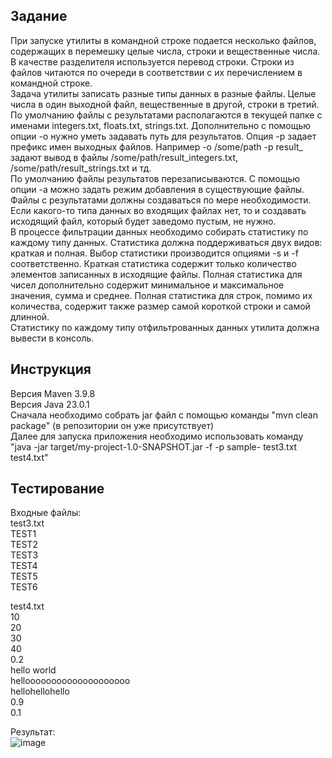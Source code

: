 ## Задание
При запуске утилиты в командной строке подается несколько файлов, содержащих в перемешку целые числа, строки и вещественные числа. В качестве разделителя используется перевод строки. Строки из файлов читаются по очереди в соответствии с их перечислением в командной строке.  
Задача утилиты записать разные типы данных в разные файлы. Целые числа в один выходной файл, вещественные в другой, строки в третий. По умолчанию файлы с результатами располагаются в текущей папке с именами integers.txt, floats.txt, strings.txt.  Дополнительно с помощью опции -o нужно уметь задавать путь для результатов. Опция -p  задает префикс имен выходных файлов. Например -o /some/path -p result_ задают вывод в файлы /some/path/result_integers.txt, /some/path/result_strings.txt и тд.  
По умолчанию файлы результатов перезаписываются. С помощью опции -a можно задать режим добавления в существующие файлы.  
Файлы с результатами должны создаваться по мере необходимости. Если какого-то типа данных во входящих файлах нет, то и создавать исходящий файл, который будет заведомо пустым, не нужно.  
В процессе фильтрации данных необходимо собирать статистику по каждому типу данных. Статистика должна поддерживаться двух видов: краткая и полная. Выбор статистики производится опциями -s и -f соответственно. Краткая статистика содержит только количество элементов записанных в исходящие файлы. Полная статистика для чисел дополнительно содержит минимальное и максимальное значения, сумма и среднее.  Полная статистика для строк, помимо их количества, содержит также размер самой короткой строки и самой длинной.  
Статистику по каждому типу отфильтрованных данных утилита должна вывести в консоль.  

## Инструкция
Версия Maven 3.9.8  
Версия Java 23.0.1  
Сначала необходимо собрать jar файл с помощью команды "mvn clean package" (в репозитории он уже присутствует)  
Далее для запуска приложения необходимо использовать команду "java -jar target/my-project-1.0-SNAPSHOT.jar -f -p sample- test3.txt test4.txt"  

## Тестирование
Входные файлы:  
test3.txt  
TEST1  
TEST2  
TEST3  
TEST4  
TEST5  
TEST6  
  
test4.txt  
10  
20    
30  
40  
0.2  
hello world  
helloooooooooooooooooooo  
hellohellohello  
0.9  
0.1  
  
Результат:  
![image](https://github.com/user-attachments/assets/8aa75730-5fdc-4f70-b590-88d920a9ca75)
